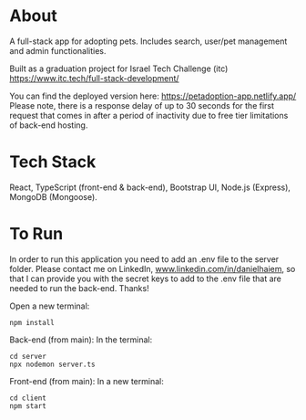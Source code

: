 # About

A full-stack app for adopting pets. Includes search, user/pet management and admin functionalities.

Built as a graduation project for Israel Tech Challenge (itc) https://www.itc.tech/full-stack-development/

You can find the deployed version here: https://petadoption-app.netlify.app/
Please note, there is a response delay of up to 30 seconds for the first request that comes in after a period of inactivity due to free tier limitations of back-end hosting.

# Tech Stack

React, TypeScript (front-end & back-end), Bootstrap UI, Node.js (Express), MongoDB (Mongoose).

# To Run

In order to run this application you need to add an .env file to the server folder. Please contact me on LinkedIn, www.linkedin.com/in/danielhaiem, so that I can provide you with the secret keys to add to the .env file that are needed to run the back-end. Thanks!

Open a new terminal:

```
npm install
```

Back-end (from main):
In the terminal:

```
cd server
npx nodemon server.ts
```

Front-end (from main):
In a new terminal:

```
cd client
npm start
```
